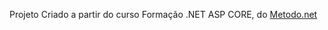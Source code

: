 Projeto Criado a partir do curso Formação .NET ASP CORE, do [Metodo.net](https://metododotnet.luisdev.com.br/)
